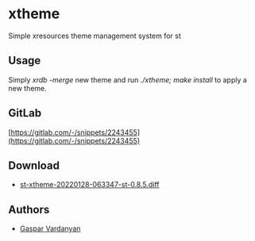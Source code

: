 xtheme
======
Simple xresources theme management system for st

Usage
-----
Simply *xrdb -merge* new theme and run *./xtheme; make install* to apply a new theme.

GitLab
------
[https://gitlab.com/-/snippets/2243455](https://gitlab.com/-/snippets/2243455)

Download
--------
* [st-xtheme-20220128-063347-st-0.8.5.diff](st-xtheme-20220128-063347-st-0.8.5.diff)

Authors
-------
* [Gaspar Vardanyan](https://gitlab.com/GasparVardanyan)
